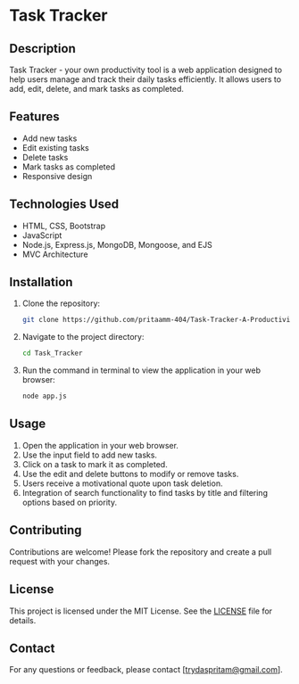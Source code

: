 # Task Tracker

## Description
Task Tracker - your own productivity tool is a web application designed to help users manage and track their daily tasks efficiently. It allows users to add, edit, delete, and mark tasks as completed. 

## Features
- Add new tasks
- Edit existing tasks
- Delete tasks
- Mark tasks as completed
- Responsive design

## Technologies Used
- HTML, CSS, Bootstrap
- JavaScript
- Node.js, Express.js, MongoDB, Mongoose, and EJS
- MVC Architecture

## Installation
1. Clone the repository:
    ```bash
    git clone https://github.com/pritaamm-404/Task-Tracker-A-Productivity-Companion.git
    ```
2. Navigate to the project directory:
    ```bash
    cd Task_Tracker
    ```
3. Run the command in terminal to view the application in your web browser:
    ```bash
    node app.js
    ```

## Usage
1. Open the application in your web browser.
2. Use the input field to add new tasks.
3. Click on a task to mark it as completed.
4. Use the edit and delete buttons to modify or remove tasks.
5. Users receive a motivational quote upon task deletion.
5. Integration of search functionality to find tasks by title and filtering options based on priority.

## Contributing
Contributions are welcome! Please fork the repository and create a pull request with your changes.

## License
This project is licensed under the MIT License. See the [LICENSE](LICENSE) file for details.

## Contact
For any questions or feedback, please contact [trydaspritam@gmail.com].
